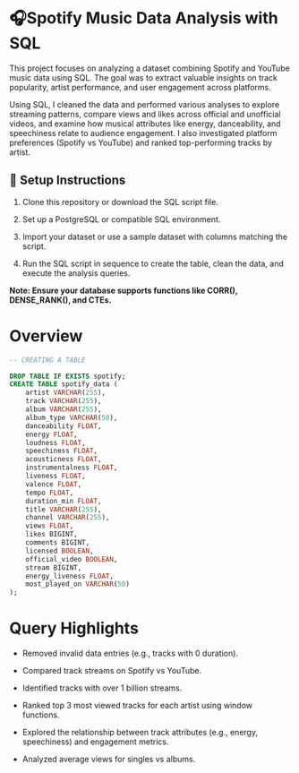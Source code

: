 # **🎧Spotify Music Data Analysis with SQL**

This project focuses on analyzing a dataset combining Spotify and YouTube music data using SQL. The goal was to extract valuable insights on track popularity, artist performance, and user engagement across platforms.

Using SQL, I cleaned the data and performed various analyses to explore streaming patterns, compare views and likes across official and unofficial videos, and examine how musical attributes like energy, danceability, and speechiness relate to audience engagement. I also investigated platform preferences (Spotify vs YouTube) and ranked top-performing tracks by artist.

## **🔧 Setup Instructions**

1. Clone this repository or download the SQL script file.

2. Set up a PostgreSQL or compatible SQL environment.

3. Import your dataset or use a sample dataset with columns matching the script.

4. Run the SQL script in sequence to create the table, clean the data, and execute the analysis queries.

**Note: Ensure your database supports functions like CORR(), DENSE_RANK(), and CTEs.**

# **Overview**

```sql
-- CREATING A TABLE

DROP TABLE IF EXISTS spotify;
CREATE TABLE spotify_data (
    artist VARCHAR(255),
    track VARCHAR(255),
    album VARCHAR(255),
    album_type VARCHAR(50),
    danceability FLOAT,
    energy FLOAT,
    loudness FLOAT,
    speechiness FLOAT,
    acousticness FLOAT,
    instrumentalness FLOAT,
    liveness FLOAT,
    valence FLOAT,
    tempo FLOAT,
    duration_min FLOAT,
    title VARCHAR(255),
    channel VARCHAR(255),
    views FLOAT,
    likes BIGINT,
    comments BIGINT,
    licensed BOOLEAN,
    official_video BOOLEAN,
    stream BIGINT,
    energy_liveness FLOAT,
    most_played_on VARCHAR(50)
);
```

# **Query Highlights**

- Removed invalid data entries (e.g., tracks with 0 duration).

- Compared track streams on Spotify vs YouTube.

- Identified tracks with over 1 billion streams.

- Ranked top 3 most viewed tracks for each artist using window functions.

- Explored the relationship between track attributes (e.g., energy, speechiness) and engagement metrics.

- Analyzed average views for singles vs albums.
